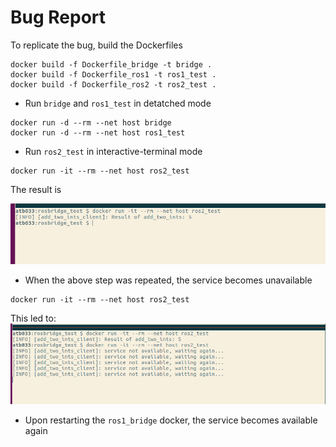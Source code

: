 # Bug Report

To replicate the bug, build the Dockerfiles

```shell
docker build -f Dockerfile_bridge -t bridge .
docker build -f Dockerfile_ros1 -t ros1_test .
docker build -f Dockerfile_ros2 -t ros2_test .
```

- Run `bridge` and `ros1_test` in detatched mode

```shell
docker run -d --rm --net host bridge
docker run -d --rm --net host ros1_test
```

- Run `ros2_test` in interactive-terminal mode

```shell
docker run -it --rm --net host ros2_test
```

The result is

![first_attempt](first_attempt.png)

- When the above step was repeated, the service becomes unavailable

```shell
docker run -it --rm --net host ros2_test
```

This led to:
![second_attempt](second_attempt.png)

- Upon restarting the `ros1_bridge` docker, the service becomes available again
